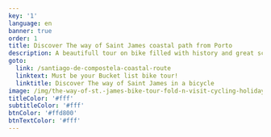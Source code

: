 ```yaml
---
key: '1'
language: en
banner: true
order: 1
title: Discover The way of Saint James coastal path from Porto
description: A beautifull tour on bike filled with history and great sceneries.
goto:
  link: /santiago-de-compostela-coastal-route
  linktext: Must be your Bucket list bike tour!
  linktitle: Discover The way of Saint James in a bicycle
image: /img/the-way-of-st.-james-bike-tour-fold-n-visit-cycling-holidays-3826.jpg
titleColor: '#fff'
subtitleColor: '#fff'
btnColor: '#ffd800'
btnTextColor: '#fff'
---
```


